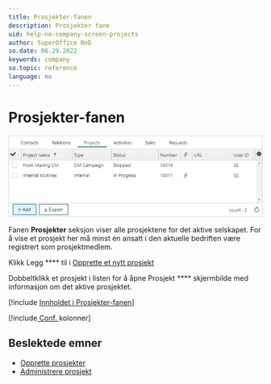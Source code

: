 ```yaml
---
title: Prosjekter-fanen
description: Prosjekter fane
uid: help-no-company-screen-projects
author: SuperOffice RnD
so.date: 06.29.2022
keywords: company
so.topic: reference
language: no
---
```


# Prosjekter-fanen

![Prosjekter delen i selskapet -skjermbilde][img1]

Fanen **Prosjekter** seksjon viser alle prosjektene for det aktive selskapet. For å vise et prosjekt her må minst én ansatt i den aktuelle bedriften være registrert som prosjektmedlem.

Klikk Legg **** til i [Opprette et nytt prosjekt][2]

Dobbeltklikk et prosjekt i listen for å åpne Prosjekt **** skjermbilde med informasjon om det aktive prosjektet.

[!include [Innholdet i Prosjekter-fanen](../../../learn/includes/projects-tab.md)]

[!include[ Conf. ](../../../learn/includes/tip-configure-columns.md)kolonner]

## Beslektede emner

* [Opprette prosjekter][2]
* [Administrere prosjekt][1]

<!-- Referenced links -->
[1]: ../../../project/learn/index.md
[2]: ../../../project/learn/create.md

<!-- Referenced images -->
[img1]: media/projects-detail.bmp
